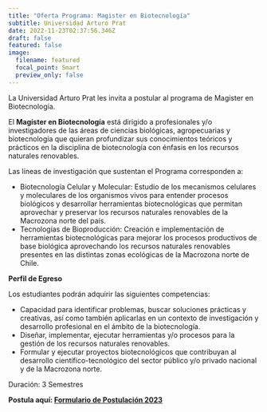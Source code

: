 ```yaml
---
title: "Oferta Programa: Magister en Biotecnología"
subtitle: Universidad Arturo Prat
date: 2022-11-23T02:37:56.346Z
draft: false
featured: false
image:
  filename: featured
  focal_point: Smart
  preview_only: false
---
```

L﻿a Universidad Arturo Prat les invita a postular al programa de Magister en Biotecnología.

El **Magíster en Biotecnología** está dirigido a profesionales y/o investigadores de las áreas de ciencias biológicas, agropecuarias y biotecnología que quieran profundizar sus conocimientos teóricos y prácticos en la disciplina de biotecnología con énfasis en los recursos naturales renovables.

Las líneas de investigación que sustentan el Programa corresponden a:

* Biotecnología Celular y Molecular: Estudio de los mecanismos celulares y moleculares de los organismos vivos para entender procesos biológicos y desarrollar herramientas biotecnológicas que permitan aprovechar y preservar los recursos naturales renovables de la Macrozona norte del país.
* Tecnologías de Bioproducción: Creación e implementación de herramientas biotecnológicas para mejorar los procesos productivos de base biológica aprovechando los recursos naturales renovables presentes en las distintas zonas ecológicas de la Macrozona norte de Chile.

**Perfil de Egreso**

Los estudiantes podrán adquirir las siguientes competencias:

* Capacidad para identificar problemas, buscar soluciones prácticas y creativas, así como también aplicarlas en un contexto de investigación y desarrollo profesional en el ámbito de la biotecnología.
* Diseñar, implementar, ejecutar herramientas y/o procesos para la gestión de los recursos naturales renovables.
* Formular y ejecutar proyectos biotecnológicos que contribuyan al desarrollo científico-tecnológico del sector público y/o privado nacional y de la Macrozona norte.

Duración: 3 Semestres

**P﻿ostula aquí: [Formulario de Postulación 2023](http://portal.unap.cl/kb/pre-matricula/app/presentacion/formulario_post.php?p=2722)**